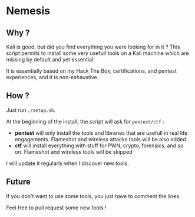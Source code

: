 # Nemesis

## Why ?

Kali is good, but did you find everything you were looking for in it ? This script permits to install some very usefull tools on a Kali machine which are missing by default and yet essential.

It is essentially based on my Hack The Box, certifications, and pentest experiences, and it is non-exhaustive.

## How ?

Just run `./setup.sh`.

At the beginning of the install, the script will ask for `pentest/ctf` : 

* **pentest** will only install the tools and libraries that are usefull in real life engagements. Flameshot and wireless attacks tools will be also added
* **ctf** will install everything with stuff for PWN, crypto, forensics, and so on. Flameshot and wireless tools will be skipped

I will update it regularly when I discover new tools.

## Future

If you don't want to use some tools, you just have to comment the lines.

Feel free to pull request some new tools !
